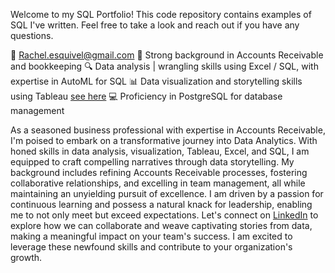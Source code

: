 Welcome to my SQL Portfolio! 
This code repository contains examples of SQL I've written. Feel free to take a look and reach out if you have any questions.


📧 Rachel.esquivel@gmail.com
🏦 Strong background in Accounts Receivable and bookkeeping
🔍 Data analysis | wrangling skills using Excel / SQL, with expertise in AutoML for SQL
📊 Data visualization and storytelling skills using Tableau [see here](https://public.tableau.com/app/profile/rachel.esquivel/vizzes)
💻 Proficiency in PostgreSQL for database management

As a seasoned business professional with expertise in Accounts Receivable, I'm poised to embark on a transformative journey into Data Analytics. With honed skills in data analysis, visualization, Tableau, Excel, and SQL, I am equipped to craft compelling narratives through data storytelling. My background includes refining Accounts Receivable processes, fostering collaborative relationships, and excelling in team management, all while maintaining an unyielding pursuit of excellence. I am driven by a passion for continuous learning and possess a natural knack for leadership, enabling me to not only meet but exceed expectations. Let's connect on [LinkedIn](https://www.linkedin.com/in/rachel-esquivel-dataanalytics/) to explore how we can collaborate and weave captivating stories from data, making a meaningful impact on your team's success. I am excited to leverage these newfound skills and contribute to your organization's growth.
